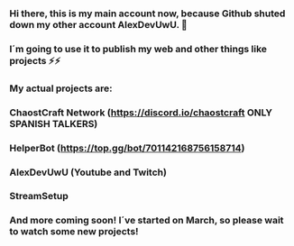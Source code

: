 ### Hi there, this is my main account now, because Github shuted down my other account AlexDevUwU. 👋
### I´m going to use it to publish my web and other things like projects ⚡⚡
### My actual projects are:
###
### ChaostCraft Network (https://discord.io/chaostcraft ONLY SPANISH TALKERS)
### HelperBot (https://top.gg/bot/701142168756158714)
### AlexDevUwU (Youtube and Twitch)
### StreamSetup
### And more coming soon! I´ve started on March, so please wait to watch some new projects!

<!--
**AlexDeveloperUwU/alexdeveloperuwu** is a ✨ _special_ ✨ repository because its `README.md` (this file) appears on your GitHub profile.

Here are some ideas to get you started:

- 🔭 I’m currently working on ...
- 🌱 I’m currently learning ...
- 👯 I’m looking to collaborate on ...
- 🤔 I’m looking for help with ...
- 💬 Ask me about ...
- 📫 How to reach me: ...
- 😄 Pronouns: ...
- ⚡ Fun fact: ...
-->
